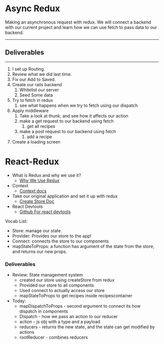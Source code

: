 # Async Redux
Making an asynchronous request with redux. We will connect a backend with our current project and learn how we can use fetch to pass data to our backend.

---
## Deliverables
---
1. I set up Routing.
1. Review what we did last time.
1. Fix our Add to Saved.
1. Create our rails backend
    1. Whitelist our server
    1. Seed Some data
1. Try to fetch in redux
    1. see what happens when we try to fetch using our dispatch
1. Apply middleware
    1. Take a look at thunk, and see how it affects our action
    1. make a get request to our backend using fetch
        1. get all recipes
    1. make a post request to our backend using fetch
        1. add a recipe
1. Create a loading screen


# React-Redux

- What is Redux and why we use it?
  - [Why We Use Redux](https://dev.to/michielmulders/why-use-redux-reasons-with-clear-examples-1108)
- Context
  - [Context docs](https://reactjs.org/docs/context.html)
- Take our original application and set it up with redux
  - [Create Store Doc](https://redux.js.org/api/createstore)
- React Devtools 
  - [Github For react devtools](https://github.com/zalmoxisus/redux-devtools-extension) 


Vocab List:
- Store: manage our state.
- Provider: Provides our store to the app! 
- Connect: connects the store to our components
- mapStateToProps: a function has argument of the state from the store, and returns our new props. 

### Deliverables

- Review: 
  State management system 
  - created our store using createStore from redux
  - Provided our store to all components
  - Used connect to actually access our store
  - mapStateToProps to get recipes inside recipescontainer
- Today: 
  - mapDispatchToProps - second argument to connect its how dispatch in components
  - Dispatch - how we pass an action to our reducer
  - action - js obj with a type and a payload
  - reducers - returns the new state, and the state can get modified by actions 
  - rootReducer - combines reducers

